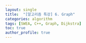```yaml
---
layout: single
title:  "[알고리즘 특강] 6. Graph"
categories: algorithm
tags: [SWEA, C++, Graph, Dijkstra]
toc: true
author_profile: true
---
```



